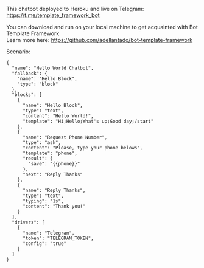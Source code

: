 This chatbot deployed to Heroku and live on Telegram: https://t.me/template_framework_bot

You can download and run on your local machine to get acquainted with Bot Template Framework<br>
Learn more here: https://github.com/adellantado/bot-template-framework

Scenario:

    {
      "name": "Hello World Chatbot",
      "fallback": {
        "name": "Hello Block",
        "type": "block"
      },
      "blocks": [
        {
          "name": "Hello Block",
          "type": "text",
          "content": "Hello World!",
          "template": "Hi;Hello;What's up;Good day;/start"
        },
        {
          "name": "Request Phone Number",
          "type": "ask",
          "content": "Please, type your phone belows",
          "template": "phone",
          "result": {
            "save": "{{phone}}"
          },
          "next": "Reply Thanks"
        },
        {
          "name": "Reply Thanks",
          "type": "text",
          "typing": "1s",
          "content": "Thank you!"
        }
      ],
      "drivers": [
        {
          "name": "Telegram",
          "token": "TELEGRAM_TOKEN",
          "config": "true"
        }
      ]
    }

